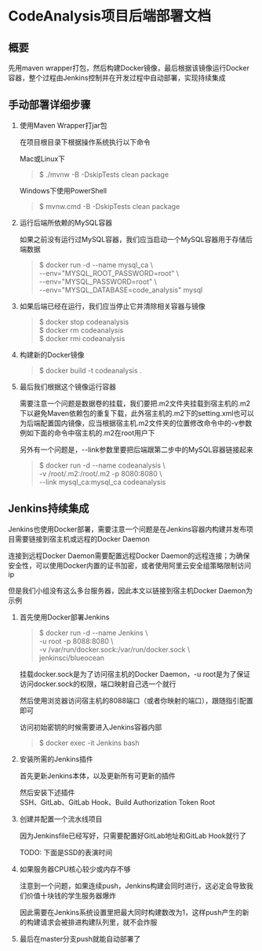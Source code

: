# CodeAnalysis项目后端部署文档

## 概要

先用maven wrapper打包，然后构建Docker镜像，最后根据该镜像运行Docker容器，整个过程由Jenkins控制并在开发过程中自动部署，实现持续集成  

## 手动部署详细步骤

1. 使用Maven Wrapper打jar包  

    在项目根目录下根据操作系统执行以下命令

    Mac或Linux下
    > $ ./mvnw -B -DskipTests clean package

    Windows下使用PowerShell
    > $ mvnw.cmd -B -DskipTests clean package

2. 运行后端所依赖的MySQL容器

    如果之前没有运行过MySQL容器，我们应当启动一个MySQL容器用于存储后端数据

    > $ docker run -d --name mysql_ca \\  
        --env="MYSQL_ROOT_PASSWORD=root" \\  
        --env="MYSQL_PASSWORD=root" \\  
        --env="MYSQL_DATABASE=code_analysis" mysql  

3. 如果后端已经在运行，我们应当停止它并清除相关容器与镜像

    > $ docker stop codeanalysis  
    > $ docker rm codeanalysis  
    > $ docker rmi codeanalysis  

4. 构建新的Docker镜像

    > $ docker build -t codeanalysis .  

5. 最后我们根据这个镜像运行容器

    需要注意一个问题是数据卷的挂载，我们要把.m2文件夹挂载到宿主机的.m2下以避免Maven依赖包的重复下载，此外宿主机的.m2下的setting.xml也可以为后端配置国内镜像，应当根据宿主机.m2文件夹的位置修改命令中的-v参数  
    例如下面的命令中宿主机的.m2在root用户下

    另外有一个问题是，--link参数里要把后端跟第二步中的MySQL容器链接起来

    > $ docker run -d --name codeanalysis \\  
    > -v /root/.m2:/root/.m2 -p 8080:8080 \\  
    > --link mysql_ca:mysql_ca codeanalysis

## Jenkins持续集成

Jenkins也使用Docker部署，需要注意一个问题是在Jenkins容器内构建并发布项目需要链接到宿主机或远程的Docker Daemon  

连接到远程Docker Daemon需要配置远程Docker Daemon的远程连接；为确保安全性，可以使用Docker内置的证书加密，或者使用阿里云安全组策略限制访问ip  

但是我们小组没有这么多台服务器，因此本文以链接到宿主机Docker Daemon为示例  

1. 首先使用Docker部署Jenkins

    > $ docker run -d --name Jenkins \\  
    > -u root -p 8088:8080 \\  
    > -v /var/run/docker.sock:/var/run/docker.sock \\  
    > jenkinsci/blueocean  

    挂载docker.sock是为了访问宿主机的Docker Daemon，-u root是为了保证访问docker.sock的权限，端口映射自己选一个就行  

    然后使用浏览器访问宿主机的8088端口（或者你映射的端口），跟随指引配置即可  

    访问初始密钥的时候需要进入Jenkins容器内部

    > $ docker exec -it Jenkins bash

2. 安装所需的Jenkins插件

    首先更新Jenkins本体，以及更新所有可更新的插件

    然后安装下述插件  
    SSH、GitLab、GitLab Hook、Build Authorization Token Root

3. 创建并配置一个流水线项目

    因为Jenkinsfile已经写好，只需要配置好GitLab地址和GitLab Hook就行了

    TODO: 下面是SSD的表演时间

4. 如果服务器CPU核心较少或内存不够

    注意到一个问题，如果连续push，Jenkins构建会同时进行，这必定会导致我们价值十块钱的学生服务器爆炸  

    因此需要在Jenkins系统设置里把最大同时构建数改为1，这样push产生的新的构建请求会被排进构建队列里，就不会炸服

5. 最后在master分支push就能自动部署了

